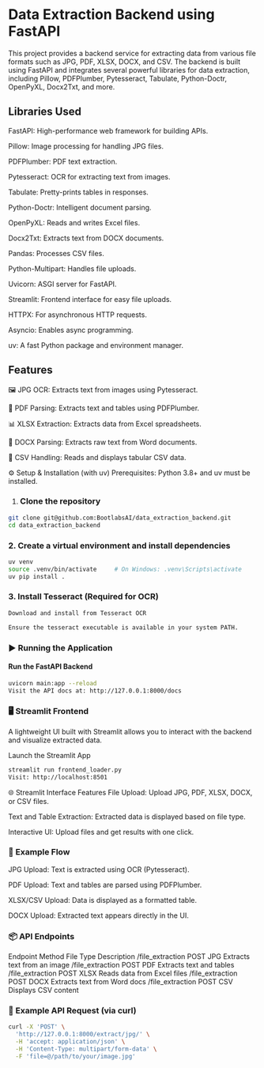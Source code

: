 # Data Extraction Backend using FastAPI
This project provides a backend service for extracting data from various file formats such as JPG, PDF, XLSX, DOCX, and CSV. The backend is built using FastAPI and integrates several powerful libraries for data extraction, including Pillow, PDFPlumber, Pytesseract, Tabulate, Python-Doctr, OpenPyXL, Docx2Txt, and more.

## Libraries Used

FastAPI: High-performance web framework for building APIs.

Pillow: Image processing for handling JPG files.

PDFPlumber: PDF text extraction.

Pytesseract: OCR for extracting text from images.

Tabulate: Pretty-prints tables in responses.

Python-Doctr: Intelligent document parsing.

OpenPyXL: Reads and writes Excel files.

Docx2Txt: Extracts text from DOCX documents.

Pandas: Processes CSV files.

Python-Multipart: Handles file uploads.

Uvicorn: ASGI server for FastAPI.

Streamlit: Frontend interface for easy file uploads.

HTTPX: For asynchronous HTTP requests.

Asyncio: Enables async programming.

uv: A fast Python package and environment manager.

## Features
🖼️ JPG OCR: Extracts text from images using Pytesseract.

📄 PDF Parsing: Extracts text and tables using PDFPlumber.

📊 XLSX Extraction: Extracts data from Excel spreadsheets.

📝 DOCX Parsing: Extracts raw text from Word documents.

📂 CSV Handling: Reads and displays tabular CSV data.

⚙️ Setup & Installation (with uv)
Prerequisites: Python 3.8+ and uv must be installed.

1. ### Clone the repository
```bash
git clone git@github.com:BootlabsAI/data_extraction_backend.git
cd data_extraction_backend
```
### 2. Create a virtual environment and install dependencies
```bash
uv venv
source .venv/bin/activate     # On Windows: .venv\Scripts\activate
uv pip install .
```

### 3. Install Tesseract (Required for OCR)
```bash
Download and install from Tesseract OCR

Ensure the tesseract executable is available in your system PATH.
```

### ▶️ Running the Application
#### Run the FastAPI Backend
```bash
uvicorn main:app --reload
Visit the API docs at: http://127.0.0.1:8000/docs

```

### 🖥️ Streamlit Frontend
A lightweight UI built with Streamlit allows you to interact with the backend and visualize extracted data.

Launch the Streamlit App
```bash
streamlit run frontend_loader.py
Visit: http://localhost:8501

```

🌐 Streamlit Interface Features
File Upload: Upload JPG, PDF, XLSX, DOCX, or CSV files.

Text and Table Extraction: Extracted data is displayed based on file type.

Interactive UI: Upload files and get results with one click.

### 🧪 Example Flow
JPG Upload: Text is extracted using OCR (Pytesseract).

PDF Upload: Text and tables are parsed using PDFPlumber.

XLSX/CSV Upload: Data is displayed as a formatted table.

DOCX Upload: Extracted text appears directly in the UI.

### 📦 API Endpoints
Endpoint	Method	File Type	Description
/file_extraction	POST	JPG	Extracts text from an image
/file_extraction	POST	PDF	Extracts text and tables
/file_extraction	POST	XLSX	Reads data from Excel files
/file_extraction	POST	DOCX	Extracts text from Word docs
/file_extraction	POST	CSV	Displays CSV content

### 🔧 Example API Request (via curl)

```bash
curl -X 'POST' \
  'http://127.0.0.1:8000/extract/jpg/' \
  -H 'accept: application/json' \
  -H 'Content-Type: multipart/form-data' \
  -F 'file=@/path/to/your/image.jpg'
```



